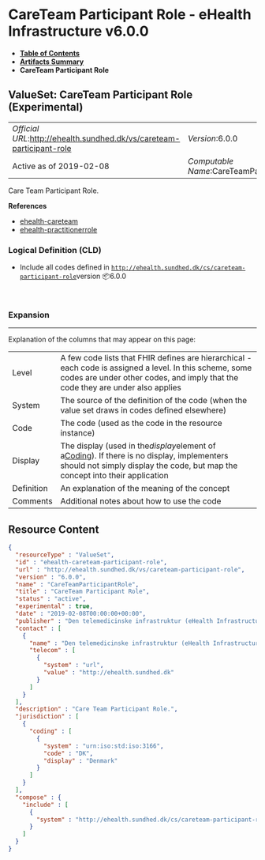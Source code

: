 # CareTeam Participant Role - eHealth Infrastructure v6.0.0

* [**Table of Contents**](toc.md)
* [**Artifacts Summary**](artifacts.md)
* **CareTeam Participant Role**

## ValueSet: CareTeam Participant Role (Experimental) 

| | |
| :--- | :--- |
| *Official URL*:http://ehealth.sundhed.dk/vs/careteam-participant-role | *Version*:6.0.0 |
| Active as of 2019-02-08 | *Computable Name*:CareTeamParticipantRole |

 
Care Team Participant Role. 

 **References** 

* [ehealth-careteam](StructureDefinition-ehealth-careteam.md)
* [ehealth-practitionerrole](StructureDefinition-ehealth-practitionerrole.md)

### Logical Definition (CLD)

* Include all codes defined in [`http://ehealth.sundhed.dk/cs/careteam-participant-role`](CodeSystem-ehealth-careteam-participant-role.md)version 📦6.0.0

 

### Expansion

-------

 Explanation of the columns that may appear on this page: 

| | |
| :--- | :--- |
| Level | A few code lists that FHIR defines are hierarchical - each code is assigned a level. In this scheme, some codes are under other codes, and imply that the code they are under also applies |
| System | The source of the definition of the code (when the value set draws in codes defined elsewhere) |
| Code | The code (used as the code in the resource instance) |
| Display | The display (used in the*display*element of a[Coding](http://hl7.org/fhir/R4/datatypes.html#Coding)). If there is no display, implementers should not simply display the code, but map the concept into their application |
| Definition | An explanation of the meaning of the concept |
| Comments | Additional notes about how to use the code |



## Resource Content

```json
{
  "resourceType" : "ValueSet",
  "id" : "ehealth-careteam-participant-role",
  "url" : "http://ehealth.sundhed.dk/vs/careteam-participant-role",
  "version" : "6.0.0",
  "name" : "CareTeamParticipantRole",
  "title" : "CareTeam Participant Role",
  "status" : "active",
  "experimental" : true,
  "date" : "2019-02-08T00:00:00+00:00",
  "publisher" : "Den telemedicinske infrastruktur (eHealth Infrastructure)",
  "contact" : [
    {
      "name" : "Den telemedicinske infrastruktur (eHealth Infrastructure)",
      "telecom" : [
        {
          "system" : "url",
          "value" : "http://ehealth.sundhed.dk"
        }
      ]
    }
  ],
  "description" : "Care Team Participant Role.",
  "jurisdiction" : [
    {
      "coding" : [
        {
          "system" : "urn:iso:std:iso:3166",
          "code" : "DK",
          "display" : "Denmark"
        }
      ]
    }
  ],
  "compose" : {
    "include" : [
      {
        "system" : "http://ehealth.sundhed.dk/cs/careteam-participant-role"
      }
    ]
  }
}

```
